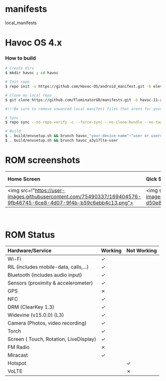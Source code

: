# manifests
local_manifests

# Havoc OS 4.x

### How to build ###

```bash
# Create dirs
$ mkdir havoc ; cd havoc

# Init repo
$ repo init -u https://github.com/Havoc-OS/android_manifest.git -b eleven

# Clone my local repo
$ git clone https://github.com/FlominatorGD/manifests.git -b havoc-11-a3y17lte .repo/local_manifests

#!!!Be sure to remove unwanted local manifest files that arent for your device!!!

# Sync
$ repo sync --no-repo-verify -c --force-sync --no-clone-bundle --no-tags --optimized-fetch --prune -j`nproc` -v

# Build
$ . build/envsetup.sh && brunch havoc_"your-device-name"-"user or userdebug or eng" to build any device or built "a3y17lte" by following:
$ . build/envsetup.sh && brunch havoc_a3y17lte-user
```

# ROM screenshots
| Home Screen             | Qick Settings              | Build info            |
| :---------------------- |:----------------------     |:----------------------|
| <img src=!"https://user-images.githubusercontent.com/75490337/169404576-9fb46745-6ce8-4d07-9f4b-b59c6ebb4c13.png">                        | <img src=!"https://user-images.githubusercontent.com/75490337/169404398-d50e8f60-0b00-4955-8261-0bb4ac43df6d.png">                           | <img src="https://user-images.githubusercontent.com/75490337/169401335-e8c5cf47-2b3f-4d16-9d23-69fb5a56d208.png">                      |
<br/>

# ROM Status

| Hardware/Service        | Working                    | Not Working           |
| :---------------------- |:----------------------     |:----------------------|
|    Wi-Fi                |   ✓                        |                       |
|    RIL  (includes mobile-data, calls,...)                 |   ✓                     |                        |
|    Bluetooth (includes audio input)   |   ✓                        |                       |
|    Sensors (proximity & accelerometer)|   ✓                        |                       |
|    GPS                |  ✗                         |                       |
|    NFC                |   ✓                        |                       |
|    DRM (ClearKey 1.3)|   ✓                        |                       |
|    Widevine (v15.0.0) (L3)|   ✓                        |                       |
|    Camera (Photos, video recording) |  ✓                       |                      |
|    Torch                |   ✓                        |                       |
|    Screen ( Touch, Rotation, LiveDisplay) |   ✓                        |                       |
|    FM Radio                |   ✗                        |                       |
|    Miracast                |   ✓                        |                       |
|    Hotspot                |                           |   ✓                    |
|    VoLTE                |                         |      ✗                 |
<br/>
